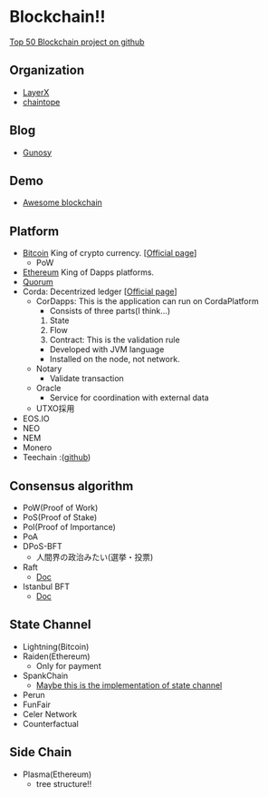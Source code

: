# Blockchain!!

[Top 50 Blockchain project on github](https://medium.com/solidity-weekly/top-50-blockchain-projects-with-the-most-developer-activity-on-github-aa714404a757)

## Organization
- [LayerX](https://layerx.co.jp/ja/)
- [chaintope](https://www.chaintope.com/)
## Blog
- [Gunosy](https://blockchain.gunosy.io/)

## Demo
- [Awesome blockchain](https://anders.com/blockchain/)

## Platform
- [Bitcoin](./bitcoin/README.md) King of crypto currency. [[Official page](https://bitcoin.org/)]
  - PoW
- [Ethereum](./ethereum/README.md) King of Dapps platforms.
- [Quorum](./quorum/README.md)
- Corda: Decentrized ledger [[Official page](https://www.corda.net/)]
  - CorDapps: This is the application can run on CordaPlatform
    - Consists of three parts(I think...)
    1. State
    2. Flow
    3. Contract: This is the validation rule
    - Developed with JVM language
    - Installed on the node, not network.
  - Notary
    - Validate transaction
  - Oracle
    - Service for coordination with external data
  - UTXO採用
- EOS.IO
- NEO
- NEM
- Monero
- Teechain :([github](https://github.com/lsds/Teechain))

## Consensus algorithm
- PoW(Proof of Work)
- PoS(Proof of Stake)
- PoI(Proof of Importance)
- PoA
- DPoS-BFT
  - 人間界の政治みたい(選挙・投票)
- Raft
  - [Doc](https://github.com/jpmorganchase/quorum/blob/master/docs/Consensus/raft.md)
- Istanbul BFT
  - [Doc](https://github.com/ethereum/EIPs/issues/650)

## State Channel
- Lightning(Bitcoin)
- Raiden(Ethereum)
  - Only for payment
- SpankChain
  - [Maybe this is the implementation of state channel](https://github.com/SpankChain/virtual-channels/blob/master/contracts/LedgerChannel.sol)
- Perun
- FunFair
- Celer Network
- Counterfactual
## Side Chain
- Plasma(Ethereum)
  - tree structure!!
